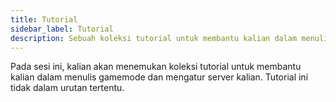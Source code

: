 ```yaml
---
title: Tutorial
sidebar_label: Tutorial
description: Sebuah koleksi tutorial untuk membantu kalian dalam menulis gamemode dan mengatur server kalian.
---
```


Pada sesi ini, kalian akan menemukan koleksi tutorial untuk membantu kalian dalam menulis gamemode dan mengatur server kalian. Tutorial ini tidak dalam urutan tertentu.
